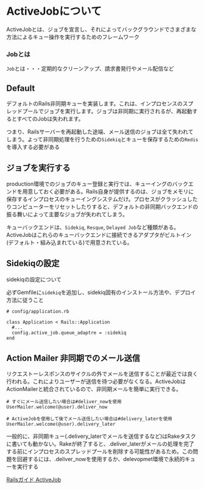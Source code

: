 # ActiveJobについて

ActiveJobとは、ジョブを宣言し、それによってバックグラウンドでさまざまな方法によるキュー操作を実行するためのフレームワーク

### Jobとは

`Job`とは・・・定期的なクリーンアップ、請求書発行やメール配信など

## Default

デフォルトのRails非同期キューを実装します。これは、インプロセンスのスプレッドプールでジョブを実行します。ジョブは非同期に実行されるが、再起動するとすべてのJobは失われます。

つまり、Railsサーバーを再起動した途端、メール送信のジョブは全て失われてしまう。よって非同期処理を行うための`Sidekiq`とキューを保存するための`Redis`を導入する必要がある

## ジョブを実行する

production環境でのジョブのキュー登録と実行では、キューイングのバックエンドを用意しておく必要がある。Rails自身が提供するのは、ジョブをメモリに保存するインプロセスのキューイングシステムだけ。プロセスがクラッシュしたりコンピューターをリセットしたりすると、デフォルトの非同期バックエンドの振る舞いによって主要なジョブが失われてしまう。

キューバックエンドは、`Sidekiq`, `Resque`, `Delayed Job`など種類がある。ActiveJobはこれらのキューバックエンドに接続できるアダプタがビルトイン(デフォルト・組み込まれている)で用意されている。

## Sidekiqの設定

sidekiqの設定について

必ずGemfileに`sidekiq`を追加し、sidekiq固有のインストール方法や、デプロイ方法に従うこと

```
# config/application.rb

class Application < Rails::Application
  #...
  config.active_job.queue_adaptre = :sidekiq
end
```

## Action Mailer 非同期でのメール送信

リクエストーレスポンスのサイクルの外でメールを送信することが最近では良く行われる。これによりユーザーが送信を待つ必要がなくなる。ActiveJobはActionMailerと統合されているので、非同期メールを簡単に実行できる。

```
# すぐにメール送信したい場合は#deliver_nowを使用
UserMailer.welcome(@user).deliver_now

# ActiveJobを使用して後でメール送信したい場合は#delivery_laterを使用
UserMailer.welcome(@user).delivery_later
```

一般的に、非同期キュー(.delivery_laterでメールを送信するなど)はRakeタスクに書いても動かない。Rakeが終了すると、.deliver_laterがメールの処理を完了する前にインプロセスのスプレッドプールを削除する可能性があるため。この問題を回避するには、.deliver_nowを使用するか、delevopmet環境で永続的キューを実行する

[Railsガイド ActiveJob](https://railsguides.jp/active_job_basics.html)
